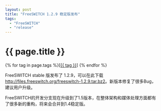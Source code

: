 ```yaml
---
layout: post
title: "FreeSWITCH 1.2.9 稳定版发布"
tags:
  - "FreeSWITCH"
  - "release"
---
```


# {{ page.title }}

<div class="tags">
{% for tag in page.tags %}[<a class="tag" href="/tags.html#{{ tag }}">{{ tag }}</a>] {% endfor %}
</div>

FreeSWITCH stable 版发布了 1.2.9，可以在此下载 <http://files.freeswitch.org/freeswitch-1.2.9.tar.bz2>。新版本修复了很多Bug，建议用户升级。

FreeSWITCH的开发分支现在升级到了1.5版本，在整体架构和媒体处理方面都有了很多新的重构，将来会合并到1.4稳定版。
